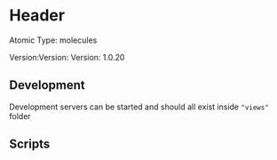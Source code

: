 # Header

Atomic Type: molecules

Version:Version: Version: 1.0.20


## Development

Development servers can be started and should all exist inside `"views"` folder

## Scripts
